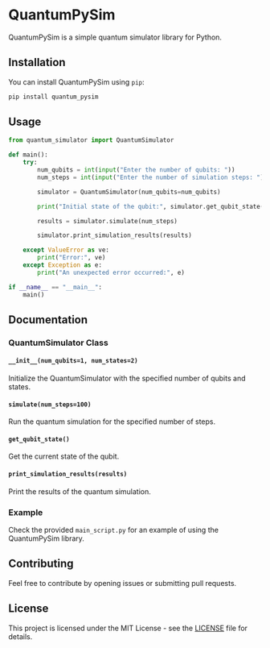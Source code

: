 # QuantumPySim

QuantumPySim is a simple quantum simulator library for Python.

## Installation

You can install QuantumPySim using `pip`:

```bash
pip install quantum_pysim
```

## Usage

```python
from quantum_simulator import QuantumSimulator

def main():
    try:
        num_qubits = int(input("Enter the number of qubits: "))
        num_steps = int(input("Enter the number of simulation steps: "))

        simulator = QuantumSimulator(num_qubits=num_qubits)

        print("Initial state of the qubit:", simulator.get_qubit_state())

        results = simulator.simulate(num_steps)

        simulator.print_simulation_results(results)

    except ValueError as ve:
        print("Error:", ve)
    except Exception as e:
        print("An unexpected error occurred:", e)

if __name__ == "__main__":
    main()
```

## Documentation

### QuantumSimulator Class

#### `__init__(num_qubits=1, num_states=2)`

Initialize the QuantumSimulator with the specified number of qubits and states.

#### `simulate(num_steps=100)`

Run the quantum simulation for the specified number of steps.

#### `get_qubit_state()`

Get the current state of the qubit.

#### `print_simulation_results(results)`

Print the results of the quantum simulation.

### Example

Check the provided `main_script.py` for an example of using the QuantumPySim library.

## Contributing

Feel free to contribute by opening issues or submitting pull requests.

## License

This project is licensed under the MIT License - see the [LICENSE](LICENSE) file for details.
